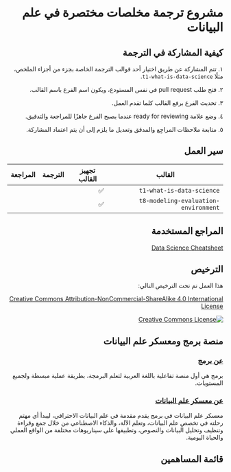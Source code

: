 <span dir="rtl" align="right">

# مشروع ترجمة مخلصات مختصرة في علم البيانات

</span>


<span dir="rtl" align="right">

## كيفية المشاركة في الترجمة
١. تتم المشاركة عن طريق اختيار أحد قوالب الترجمة الخاصة بجزء من أجزاء الملخص، مثلًا `t1-what-is-data-science`.

٢. فتح طلب pull request في نفس المستودع، ويكون اسم الفرع باسم القالب.

٣. تحديث الفرع برفع القالب كلما تقدم العمل.

٤. وضع علامة ready for reviewing عندما يصبح الفرع جاهزًا للمراجعة والتدقيق.

٥. متابعة ملاحظات المراجِع والمدقق وتعديل ما يلزم إلى أن يتم اعتماد المشاركة.


</span>

<span dir="rtl" align="right">

## سير العمل

| القالب | تجهيز القالب | الترجمة | المراجعة |
| --- | --- | --- | --- |
| `t1-what-is-data-science` | ✅|  |  |
| `t8-modeling-evaluation-environment` | ✅|  |  |

</span>


<span dir="rtl" align="right">

## المراجع المستخدمة

<a href="https://github.com/ml874/Data-Science-Cheatsheet">Data Science Cheatsheet</a>

</span>

</span>


<span dir="rtl" align="right">

## الترخيص
هذا العمل تم تحت الترخيص التالي:

<a rel="license" href="http://creativecommons.org/licenses/by-nc-sa/4.0/">Creative Commons Attribution-NonCommercial-ShareAlike 4.0 International License</a>
<a rel="license" href="http://creativecommons.org/licenses/by-nc-sa/4.0/">

<img alt="Creative Commons License" style="border-width:0" src="https://i.creativecommons.org/l/by-nc-sa/4.0/88x31.png" /></a><br/>

</span>


<span dir="rtl" align="right">

## منصة برمج ومعسكر علم البيانات

### <a href="barmej.com">عن برمج</a>

برمج هي أول منصة تفاعلية باللغة العربية لتعلم البرمجة، بطريقة عملية مبسطة ولجميع المستويات.

### <a href="https://www.barmej.com/degree/data-science">عن معسكر علم البيانات</a>
معسكر علم البيانات في برمج يقدم مقدمة في علم البيانات الاحترافي، ليبدأ أي مهتم رحلته في تخصص علم البيانات، وتعلم الآلة، والذكاء الاصطناعي من خلال جمع وقراءة وتنظيف وتحليل البيانات والنصوص، وتطبيقها على سيناريوهات مختلفة من الواقع العملي والحياة اليومية.

</span>

<span dir="rtl" align="right">

## قائمة المساهمين

</span>

